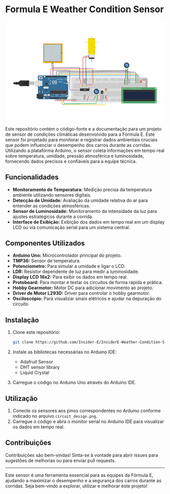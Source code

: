 # Formula E Weather Condition Sensor

<img src="https://github.com/Insider-E/InsiderE-Weather-Condition-Sensor/blob/main/circuit_design.png">

Este repositório contém o código-fonte e a documentação para um projeto de sensor de condições climáticas desenvolvido para a Fórmula E. Este sensor foi projetado para monitorar e registrar dados ambientais cruciais que podem influenciar o desempenho dos carros durante as corridas. Utilizando a plataforma Arduino, o sensor coleta informações em tempo real sobre temperatura, umidade, pressão atmosférica e luminosidade, fornecendo dados precisos e confiáveis para a equipe técnica.

## Funcionalidades

- **Monitoramento de Temperatura:** Medição precisa da temperatura ambiente utilizando sensores digitais.
- **Detecção de Umidade:** Avaliação da umidade relativa do ar para entender as condições atmosféricas.
- **Sensor de Luminosidade:** Monitoramento da intensidade da luz para ajustes estratégicos durante a corrida.
- **Interface de Exibição:** Exibição dos dados em tempo real em um display LCD ou via comunicação serial para um sistema central.

## Componentes Utilizados

- **Arduino Uno:** Microcontrolador principal do projeto.
- **TMP36:** Sensor de temperatura.
- **Potenciometro:** Para simular a umidade e ligar o LCD.
- **LDR:** Resistor dependente de luz para medir a luminosidade.
- **Display LCD 16x2:** Para exibir os dados em tempo real.
- **Protoboard:** Para montar e testar os circuitos de forma rápida e prática.
- **Hobby Gearmotor:** Motor DC para adicionar movimento ao projeto.
- **Driver de Motor L293D:** Driver para controlar o hobby gearmotor.
- **Osciloscópio:** Para visualizar sinais elétricos e ajudar na depuração do circuito

## Instalação

1. Clone este repositório:
   ```bash
   git clone https://github.com/Insider-E/InsiderE-Weather-Condition-Sensor
   ```
2. Instale as bibliotecas necessárias no Arduino IDE:
   - Adafruit Sensor
   - DHT sensor library
   - Liquid Crystal

3. Carregue o código no Arduino Uno através do Arduino IDE.

## Utilização

1. Conecte os sensores aos pinos correspondentes no Arduino conforme indicado no arquivo `circuit_design.png`.
2. Carregue o código e abra o monitor serial no Arduino IDE para visualizar os dados em tempo real.

## Contribuições

Contribuições são bem-vindas! Sinta-se à vontade para abrir issues para sugestões de melhorias ou para enviar pull requests.

---

Este sensor é uma ferramenta essencial para as equipes da Fórmula E, ajudando a maximizar o desempenho e a segurança dos carros durante as corridas. Seja bem-vindo a explorar, utilizar e melhorar este projeto!
